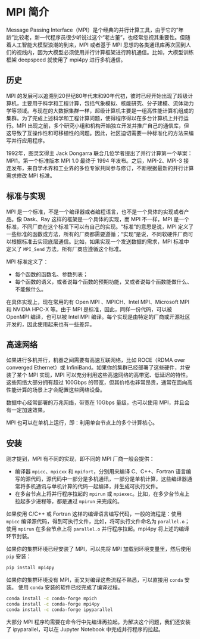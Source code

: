 # MPI 简介

Message Passing Interface（MPI）是个经典的并行计算工具，由于它的“年龄”比较老，新一代程序员很少听说过这个“老古董”，也经常忽视其重要性。但随着人工智能大模型浪潮的到来，MPI 或者基于 MPI 思想的各类通讯库再次回到人们的视线内，因为大模型必须使用并行计算框架进行跨机通信。比如，大模型训练框架 deepspeed 就使用了 mpi4py 进行多机通信。

## 历史

MPI 的发展可以追溯到20世纪80年代末和90年代初，彼时已经开始出现了超级计算机，主要用于科学和工程计算，包括气象模拟、核能研究、分子建模、流体动力学等领域。与现在的大数据集群一样，超级计算机主要是一组高性能计算机组成的集群。为了完成上述科学和工程计算问题，使得程序得以在多台计算机上并行运行。MPI 出现之前，多个研究小组和机构开始独立开发并推广自己的通信库，但这导致了互操作性和可移植性的问题。因此，社区迫切需要一种标准化的方法来编写并行应用程序。

1992年，图灵奖得主 Jack Dongarra 联合几位学者提出了并行计算第一个草案：MPI1。第一个标准版本 MPI 1.0 最终于 1994 年发布。之后，MPI-2、MPI-3 接连发布，来自学术界和工业界的多位专家共同参与修订，不断根据最新的并行计算需求修改 MPI 标准。

## 标准与实现

MPI 是一个标准，不是一个编译器或者编程语言，也不是一个具体的实现或者产品。像 Dask、Ray 这样的框架是一个具体的实现，而 MPI 不一样，MPI 是一个标准，不同厂商在这个标准下可以有自己的实现。“标准”的意思是说，MPI 定义了一些标准的函数或方法，所有的厂商都需要遵循；“实现”是说，不同软硬件厂商可以根据标准去实现底层通信。比如，如果实现一个发送数据的需求，MPI 标准中定义了 `MPI_Send` 方法，所有厂商应遵循这个标准。

MPI 标准定义了：

* 每个函数的函数名、参数列表；
* 每个函数的语义，或者说每个函数的预期功能，又或者说每个函数能做什么、不能做什么。

在具体实现上，现在常用的有 Open MPI 、MPICH、Intel MPI、Microsoft MPI 和 NVIDIA HPC-X 等。由于 MPI 是标准，因此，同样一份代码，可以被 OpenMPI 编译，也可以被 Intel MPI 编译。每个实现是由特定的厂商或开源社区开发的，因此使用起来也有一些差异。

## 高速网络

如果进行多机并行，机器之间需要有高速互联网络，比如 ROCE（RDMA over converged Ethernet）或 InfiniBand。如果你的集群已经部署了这些硬件，并安装了某个 MPI 实现，MPI 可以充分利用这些高速网络的高带宽、低延迟的特性。这些网络大部分拥有超过 100Gbps 的带宽，但其价格也非常昂贵，通常在面向高性能计算的场景上才会配置这些网络设备。

数据中心经常部署的万兆网络，带宽在 10Gbps 量级，也可以使用 MPI，并且会有一定加速效果。

MPI 也可以在单机上运行，即：利用单台节点上的多个计算核心。

## 安装

刚才提到，MPI 有不同的实现，即不同的 MPI 厂商一般会提供：

* 编译器 `mpicc`、`mpicxx` 和 `mpifort`，分别用来编译 C、C++、Fortran 语言编写的源代码，源代码中一部分是多机通讯，一部分是单机计算，这些编译器通常将多机通讯与单机计算的代码一起编译，并生成可执行文件。
* 在多台节点上将并行程序拉起的 `mpirun` 或 `mpiexec`。比如，在多少台节点上拉起多少进程等，都是通过 `mpirun` 来完成的。

如果使用 C/C++ 或 Fortran 这样的编译语言编写代码，一般的流程是：使用 `mpicc` 编译源代码，得到可执行文件，比如，将可执行文件命名为 `parallel.o`；使用 `mpirun` 在多台节点上将 `parallel.o` 并行程序拉起。mpi4py 将上述的编译环节封装。

如果你的集群环境已经安装了 MPI，可以先将 MPI 加载到环境变量里，然后使用 `pip` 安装：

```bash
pip install mpi4py
```

如果你的集群环境没有 MPI，而又对编译这些流程不熟悉，可以直接用 `conda` 安装。 使用 `conda` 安装的软件已经完成了编译过程。

```bash
conda install -c conda-forge mpich
conda install -c conda-forge mpi4py
conda install -c conda-forge ipyparallel
```

大部分 MPI 程序均需要在命令行中先编译再拉起。为解决这个问题，我们还安装了 ipyparallel，可以在 Jupyter Notebook 中完成并行程序的拉起。